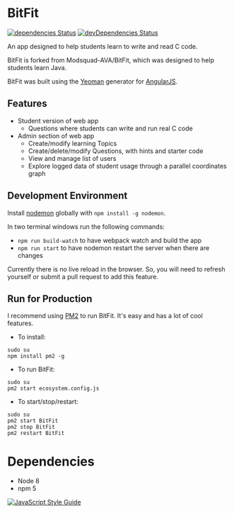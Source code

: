 # BitFit
[![dependencies Status](https://david-dm.org/celinaberg/BitFit/status.svg)](https://david-dm.org/celinaberg/BitFit)
[![devDependencies Status](https://david-dm.org/celinaberg/BitFit/dev-status.svg)](https://david-dm.org/celinaberg/BitFit?type=dev)

An app designed to help students learn to write and read C code.

BitFit is forked from Modsquad-AVA/BitFit, which was designed to help students learn Java.

BitFit was built using the [Yeoman](http://yeoman.io/) generator for [AngularJS](https://angularjs.org/). 

## Features
- Student version of web app
  - Questions where students can write and run real C code
- Admin section of web app
  - Create/modify learning Topics
  - Create/delete/modify Questions, with hints and starter code
  - View and manage list of users
  - Explore logged data of student usage through a parallel coordinates graph

## Development Environment

Install [nodemon](https://github.com/remy/nodemon) globally with `npm install -g nodemon`.

In two terminal windows run the following commands:
  - `npm run build-watch` to have webpack watch and build the app
  - `npm run start` to have nodemon restart the server when there are changes
 
Currently there is no live reload in the browser. So, you will need to refresh yourself or submit a pull request to add this feature.

## Run for Production
I recommend using [PM2](http://pm2.keymetrics.io/) to run BitFit. It's easy and has a lot of cool features.
 -  To install: 

  ```
  sudo su
  npm install pm2 -g
  ```
 - To run BitFit:

  ```
  sudo su
  pm2 start ecosystem.config.js
  ```
  
 - To start/stop/restart:

  ```
  sudo su
  pm2 start BitFit
  pm2 stop BitFit
  pm2 restart BitFit
  ```

# Dependencies
 - Node 8
 - npm 5

 [![JavaScript Style Guide](https://cdn.rawgit.com/standard/standard/master/badge.svg)](https://github.com/standard/standard)
